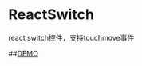 # ReactSwitch
react switch控件，支持touchmove事件

##[DEMO](http://eeandrew.github.io/demos/reactodometer/index.html)


